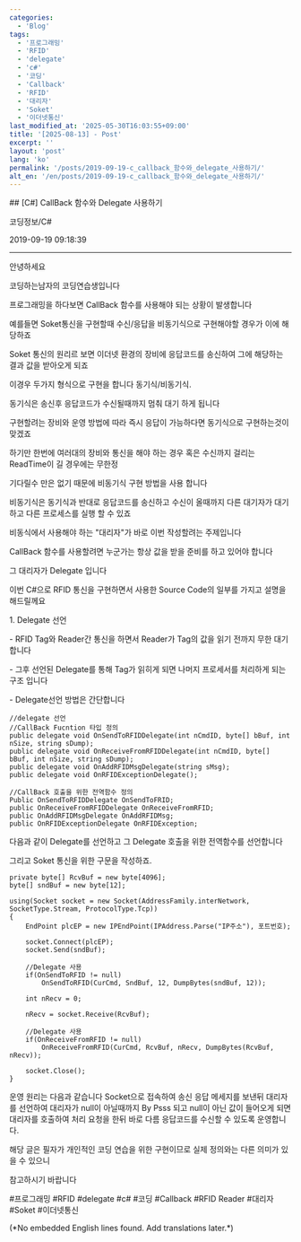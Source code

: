 ```yaml
---
categories:
  - 'Blog'
tags:
  - '프로그래밍'
  - 'RFID'
  - 'delegate'
  - 'c#'
  - '코딩'
  - 'Callback'
  - 'RFID'
  - '대리자'
  - 'Soket'
  - '이더넷통신'
last_modified_at: '2025-05-30T16:03:55+09:00'
title: '[2025-08-13] - Post'
excerpt: ''
layout: 'post'
lang: 'ko'
permalink: '/posts/2019-09-19-c_callback_함수와_delegate_사용하기/'
alt_en: '/en/posts/2019-09-19-c_callback_함수와_delegate_사용하기/'
---
```


<div class="lang-panel lang-ko" lang="ko">
## [C#] CallBack 함수와 Delegate 사용하기

코딩정보/C#

2019-09-19 09:18:39

* * *

안녕하세요

코딩하는남자의 코딩연습생입니다

프로그래밍을 하다보면 CallBack 함수를 사용해야 되는 상황이 발생합니다

예를들면 Soket통신을 구현할때 수신/응답을 비동기식으로 구현해야할 경우가 이에 해당하죠

Soket 통신의 원리르 보면 이더넷 환경의 장비에 응답코드를 송신하여 그에 해당하는 결과 값을 받아오게 되죠

이경우 두가지 형식으로 구현을 합니다 동기식/비동기식.

동기식은 송신후 응답코드가 수신될때까지 멈춰 대기 하게 됩니다

구현할려는 장비와 운영 방법에 따라 즉시 응답이 가능하다면 동기식으로 구현하는것이 맞겠죠

하기만 한번에 여러대의 장비와 통신을 해야 하는 경우 혹은 수신까지 걸리는 ReadTime이 길 경우에는 무한정

기다릴수 만은 없기 때문에 비동기식 구현 방법을 사용 합니다

비동기식은 동기식과 반대로 응답코드를 송신하고 수신이 올때까지 다른 대기자가 대기하고 다른 프로세스를 실행 할 수 있죠

비동식에서 사용해야 하는 "대리자"가 바로 이번 작성할려는 주제입니다

CallBack 함수를 사용할려면 누군가는 항상 값을 받을 준비를 하고 있어야 합니다

그 대리자가 Delegate 입니다

이번 C#으로 RFID 통신을 구현하면서 사용한 Source Code의 일부를 가지고 설명을 해드릴께요

1\. Delegate 선언

\- RFID Tag와 Reader간 통신을 하면서 Reader가 Tag의 값을 읽기 전까지 무한 대기 합니다

\- 그후 선언된 Delegate를 통해 Tag가 읽히게 되면 나머지 프로세서를 처리하게 되는 구조 입니다

\- Delegate선언 방법은 간단합니다

    
    
    //delegate 선언
    //CallBack Fucntion 타입 정의
    public delegate void OnSendToRFIDDelegate(int nCmdID, byte[] bBuf, int nSize, string sDump);
    public delegate void OnReceiveFromRFIDDelegate(int nCmdID, byte[] bBuf, int nSize, string sDump);
    public delegate void OnAddRFIDMsgDelegate(string sMsg);
    public delegate void OnRFIDExceptionDelegate();
    
    //CallBack 호출을 위한 전역함수 정의
    Public OnSendToRFIDDelegate OnSendToFRID;
    public OnReceiveFromRFIDDelegate OnReceiveFromRFID;
    public OnAddRFIDMsgDelegate OnAddRFIDMsg;
    public OnRFIDExceptionDelegate OnRFIDException;

다음과 같이 Delegate를 선언하고 그 Delegate 호출을 위한 전역함수를 선언합니다

그리고 Soket 통신을 위한 구문을 작성하죠.

    
    
    private byte[] RcvBuf = new byte[4096];
    byte[] sndBuf = new byte[12];
    
    using(Socket socket = new Socket(AddressFamily.interNetwork, SocketType.Stream, ProtocolType.Tcp))
    {
    	EndPoint plcEP = new IPEndPoint(IPAddress.Parse("IP주소"), 포트번호);
        
        socket.Connect(plcEP);
        socket.Send(sndBuf);
        
        //Delegate 사용
        if(OnSendToRFID != null)
        	OnSendToRFID(CurCmd, SndBuf, 12, DumpBytes(sndBuf, 12));
            
        int nRecv = 0;
        
        nRecv = socket.Receive(RcvBuf);
        
        //Delegate 사용
        if(OnReceiveFromRFID != null)
        	OnReceiveFromRFID(CurCmd, RcvBuf, nRecv, DumpBytes(RcvBuf, nRecv));
        
        socket.Close();
    }

운영 원리는 다음과 같습니다 Socket으로 접속하여 송신 응답 메세지를 보낸뒤 대리자를 선언하여 대리자가 null이 아닐때까지 By
Psss 되고 null이 아닌 값이 들어오게 되면 대리자를 호출하여 처리 요청을 한뒤 바로 다름 응답코드를 수신할 수 있도록 운영합니다.

해당 글은 필자가 개인적인 코딩 연습을 위한 구현이므로 실제 정의와는 다른 의미가 있을 수 있으니

참고하시기 바랍니다

  

#프로그래밍 #RFID #delegate #c# #코딩 #Callback #RFID Reader #대리자 #Soket #이더넷통신


</div>
<div class="lang-panel lang-en" lang="en">
(*No embedded English lines found. Add translations later.*)

</div>
